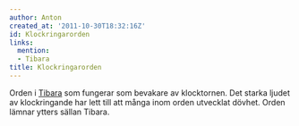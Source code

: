```yaml
---
author: Anton
created_at: '2011-10-30T18:32:16Z'
id: Klockringarorden
links:
  mention:
  - Tibara
title: Klockringarorden
---
```


Orden i [Tibara] som fungerar som bevakare av klocktornen. Det starka ljudet av klockringande har
lett till att många inom orden utvecklat dövhet. Orden lämnar ytters sällan Tibara.

  [Tibara]: Tibara

